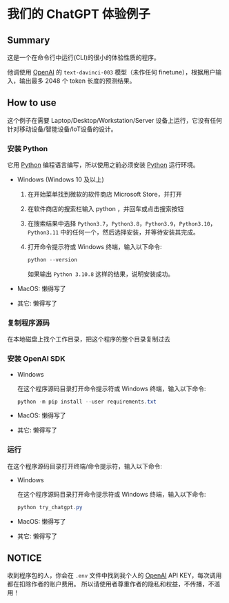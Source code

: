 # 我们的 ChatGPT 体验例子

## Summary

这是一个在命令行中运行(CLI)的很小的体验性质的程序。

他调使用 [OpenAI][] 的 `text-davinci-003` 模型（未作任何 finetune），根据用户输入，输出最多 2048 个 token 长度的预测结果。

## How to use

这个例子在需要 Laptop/Desktop/Workstation/Server 设备上运行，它没有任何针对移动设备/智能设备/IoT设备的设计。

### 安装 Python

它用 [Python][] 编程语言编写，所以使用之前必须安装 [Python][] 运行环境。

- Windows (Windows 10 及以上)

  1. 在开始菜单找到微软的软件商店 Microsoft Store，并打开
  1. 在软件商店的搜索栏输入 python ，并回车或点击搜索按钮
  1. 在搜索结果中选择 `Python3.7`，`Python3.8`，`Python3.9`，`Python3.10`，`Python3.11` 中的任何一个，然后选择安装，并等待安装其完成。

  1. 打开命令提示符或 Windows 终端，输入以下命令:

     ```powershell
     python --version     
     ```

     如果输出 `Python 3.10.8` 这样的结果，说明安装成功。

- MacOS: 懒得写了
- 其它: 懒得写了

### 复制程序源码

在本地磁盘上找个工作目录，把这个程序的整个目录复制过去

### 安装 OpenAI SDK

- Windows

  在这个程序源码目录打开命令提示符或 Windows 终端，输入以下命令:

  ```powershell
  python -m pip install --user requirements.txt
  ```

- MacOS: 懒得写了
- 其它: 懒得写了

### 运行

在这个程序源码目录打开终端/命令提示符，输入以下命令:

- Windows

  在这个程序源码目录打开命令提示符或 Windows 终端，输入以下命令:

  ```powershell
  python try_chatgpt.py
  ```

- MacOS: 懒得写了
- 其它: 懒得写了

## NOTICE

收到程序包的人，你会在 `.env` 文件中找到我个人的 [OpenAI][] API KEY，每次调用都在扣除作者的账户费用。
所以请使用者尊重作者的隐私和权益，不传播，不滥用！

[OpenAI]: https://openai.com/ "OpenAI is an AI research and deployment company."
[Python]: https://www.python.org/ "Python is a programming language that lets you work quickly and integrate systems more effectively"
